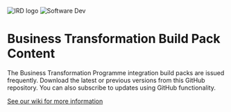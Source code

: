 ![IRD logo](https://github.com/InlandRevenue/Gateway-Services/blob/master/Images/IRlogo.gif)
![Software Dev](https://github.com/InlandRevenue/Gateway-Services/blob/master/Images/SoftwareDev.png)

# Business Transformation Build Pack Content

The Business Transformation Programme integration build packs are issued frequently. Download the latest or previous versions from this GitHub repository. You can also subscribe to updates using GitHub functionality.

[See our wiki for more information](https://github.com/InlandRevenue/Gateway-Services/wiki)


 

